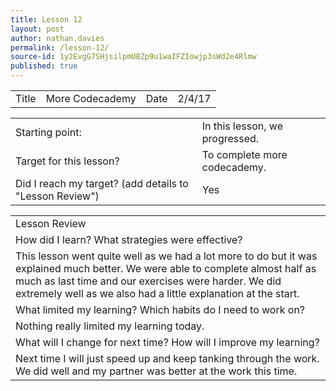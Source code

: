 ```yaml
---
title: Lesson 12
layout: post
author: nathan.davies
permalink: /lesson-12/
source-id: 1y2EvgG7SHjsilpmU8Zp9u1waIFZIowjp3sWd2e4Rlmw
published: true
---
```

<table>
  <tr>
    <td>Title</td>
    <td>More Codecademy</td>
    <td>Date</td>
    <td>2/4/17</td>
  </tr>
</table>


<table>
  <tr>
    <td>Starting point:</td>
    <td>In this lesson, we progressed.</td>
  </tr>
  <tr>
    <td>Target for this lesson?</td>
    <td>To complete more codecademy.</td>
  </tr>
  <tr>
    <td>Did I reach my target? 
(add details to "Lesson Review")</td>
    <td> Yes</td>
  </tr>
</table>


<table>
  <tr>
    <td>Lesson Review</td>
  </tr>
  <tr>
    <td>How did I learn? What strategies were effective? </td>
  </tr>
  <tr>
    <td>This lesson went quite well as we had a lot more to do but it was explained much better. We were able to complete almost half as much as last time and our exercises were harder. We did extremely well as we also had a little explanation at the start.</td>
  </tr>
  <tr>
    <td>What limited my learning? Which habits do I need to work on? </td>
  </tr>
  <tr>
    <td>Nothing really limited my learning today.</td>
  </tr>
  <tr>
    <td>What will I change for next time? How will I improve my learning?</td>
  </tr>
  <tr>
    <td>Next time I will just speed up and keep tanking through the work. We did well and my partner was better at the work this time.</td>
  </tr>
</table>


